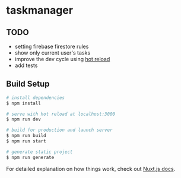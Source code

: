 # taskmanager

## TODO

- setting firebase firestore rules
- show only current user's tasks
- improve the dev cycle using [hot reload](https://github.com/firebase/firebase-tools/issues/1676#issuecomment-698042925)
- add tests

## Build Setup

```bash
# install dependencies
$ npm install

# serve with hot reload at localhost:3000
$ npm run dev

# build for production and launch server
$ npm run build
$ npm run start

# generate static project
$ npm run generate
```

For detailed explanation on how things work, check out [Nuxt.js docs](https://nuxtjs.org).

